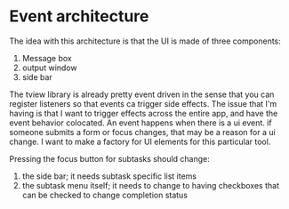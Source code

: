 # Event architecture

The idea with this architecture is that the UI is made of three components:

1. Message box
2. output window
3. side bar

The tview library is already pretty event driven in the sense that you can register listeners so that events ca trigger side effects. The issue that I'm having is that I want to trigger effects across the entire app, and have the event behavior colocated. An event happens when there is a ui event. if someone submits a form or focus changes, that may be a reason for a ui change. I want to make a factory for UI elements for this particular tool.

Pressing the focus button for subtasks should change:

1. the side bar; it needs subtask specific list items
2. the subtask menu itself; it needs to change to having checkboxes that can be checked to change completion status


